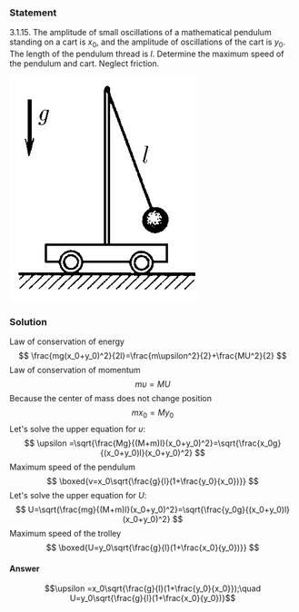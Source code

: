 ###  Statement 

$3.1.15.$ The amplitude of small oscillations of a mathematical pendulum standing on a cart is $x_0$, and the amplitude of oscillations of the cart is $y_0$. The length of the pendulum thread is $l$. Determine the maximum speed of the pendulum and cart. Neglect friction. 

![ For problem $3.1.15$ |327x397, 22%](../../img/3.1.15/3.1.15.png)

### Solution

Law of conservation of energy $$ \frac{mg(x_0+y_0)^2}{2l}=\frac{m\upsilon^2}{2}+\frac{MU^2}{2} $$ Law of conservation of momentum $$ m\upsilon =MU $$ Because the center of mass does not change position $$ mx_0=My_0 $$ Let's solve the upper equation for $\upsilon$: $$ \upsilon =\sqrt{\frac{Mg}{(M+m)l}(x_0+y_0)^2}=\sqrt{\frac{x_0g}{(x_0+y_0)l}(x_0+y_0)^2} $$ Maximum speed of the pendulum $$ \boxed{v=x_0\sqrt{\frac{g}{l}(1+\frac{y_0}{x_0})}} $$ Let's solve the upper equation for $U$: $$ U=\sqrt{\frac{mg}{(M+m)l}(x_0+y_0)^2}=\sqrt{\frac{y_0g}{(x_0+y_0)l}(x_0+y_0)^2} $$ Maximum speed of the trolley $$ \boxed{U=y_0\sqrt{\frac{g}{l}(1+\frac{x_0}{y_0})}} $$ 

#### Answer

$$\upsilon =x_0\sqrt{\frac{g}{l}(1+\frac{y_0}{x_0}});\quad U=y_0\sqrt{\frac{g}{l}(1+\frac{x_0}{y_0})}$$ 
